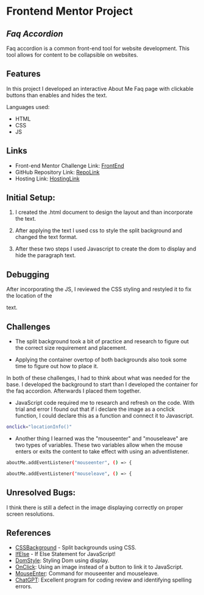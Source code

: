 # Frontend Mentor Project

## _Faq Accordion_

Faq accordion is a common front-end tool for website development. This tool allows for content to be collapsible on websites.

## Features

In this project I developed an interactive About Me Faq page with clickable buttons than enables and hides the text.

Languages used:

- HTML
- CSS
- JS

## Links

- Front-end Mentor Challenge Link: [FrontEnd]
- GitHub Repository Link: [RepoLink]
- Hosting Link: [HostingLink]

## Initial Setup:

1. I created the .html document to design the layout and than incorporate the text.

2. After applying the text I used css to style the split background and changed the text format.

3. After these two steps I used Javascript to create the dom to display and hide the paragraph text.

## Debugging

After incorporating the JS, I reviewed the CSS styling and restyled it to fix the location of the <p> text.

## Challenges

- The split background took a bit of practice and research to figure out the correct size requirement and placement.

- Applying the container overtop of both backgrounds also took some time to figure out how to place it.

In both of these challenges, I had to think about what was needed for the base. I developed the background to start than I developed the container for the faq accordion. Afterwards I placed them together.

- JavaScript code required me to research and refresh on the code.
  With trial and error I found out that if i declare the image as a onclick function, I could declare this as a function and connect it to Javascript.

```sh
onclick="locationInfo()"
```

- Another thing I learned was the "mouseenter" and "mouseleave" are two types of variables. These two variables allow when the mouse enters or exits the content to take effect with using an adventlistener.

```sh
aboutMe.addEventListener("mouseenter", () => {
```

```sh
aboutMe.addEventListener("mouseleave", () => {
```

## Unresolved Bugs:

I think there is still a defect in the image displaying correctly on proper screen resolutions.

## References

- [CSSBackground] - Split backgrounds using CSS.
- [IfElse] - If Else Statement for JavaScript!
- [DomStyle]: Styling Dom using display.
- [OnClick]: Using an image instead of a button to link it to JavaScript.
- [MouseEnter]: Command for mouseenter and mouseleave.
- [ChatGPT]: Excellent program for coding review and identifying spelling errors.

[FrontEnd]: https://www.frontendmentor.io/challenges/faq-accordion-wyfFdeBwBz
[RepoLink]: github.com/ixoekea/Personal-Project
[HostingLink]: https://ixoekea.github.io/Personal-Project/
[CSSBackground]: https://www.w3schools.com/css/css3_backgrounds.asp
[IFElse]: https://www.w3schools.com/jsref/jsref_if.asp
[DomStyle]: https://www.w3schools.com/jsref/prop_style_display.asp#gsc.tab=0
[OnClick]: https://www.geeksforgeeks.org/javascript-onclick-event/
[MouseEnter]: https://www.w3schools.com/jsref/event_onmouseenter.asp
[ChatGPT]: https://www.w3schools.com/jsref/prop_style_display.asp#gsc.tab=0
